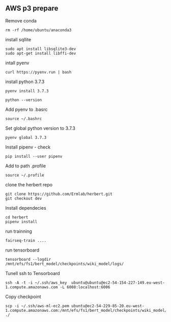 

## AWS p3 prepare

Remove conda

```
rm -rf /home/ubuntu/anaconda3
```

install sqllite

```
sudo apt install libsqlite3-dev
sudo apt-get install libffi-dev
```

intall pyenv

```
curl https://pyenv.run | bash
```

install python 3.7.3

```
pyenv install 3.7.3

python --version
```

Add pyenv to .basrc
```
source ~/.bashrc
```

Set global python version to 3.7.3

```
pyenv global 3.7.3
```


Install pipenv - check 

```
pip install --user pipenv
```
Add to path .profile
```
source ~/.profile
```



clone the herbert repo

```
git clone https://github.com/Ermlab/herbert.git
git checkout dev
```

Install dependecies

```
cd herbert
pipenv install
```

run trainning

```
fairseq-train ....
```

run tensorboard

```
tensorboard --logdir /mnt/efs/fs1/bert_model/checkpoints/wiki_model/logs/
```



Tunell ssh to Tensorboard
```
ssh -A -t -i ~/.ssh/aws_key  ubuntu@ubuntu@ec2-54-154-227-149.eu-west-1.compute.amazonaws.com -L 6008:localhost:6006
```
    
Copy checkpoint

```
scp -i ~/.ssh/aws-ml-ec2.pem ubuntu@ec2-54-229-85-20.eu-west-1.compute.amazonaws.com:/mnt/efs/fs1/bert_model/checkpoints/wiki_model/checkpoint127.pt ./
```